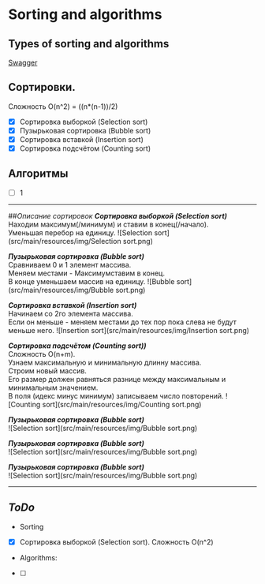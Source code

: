 # Sorting and algorithms

## Types of sorting and algorithms

[Swagger](http://localhost:8080/api/doc)

## Сортировки.  
Сложность O(n^2) = ((n*(n-1))/2)
- [x] Сортировка выборкой (Selection sort) 
- [x] Пузырьковая сортировка (Bubble sort)
- [x] Сортировка вставкой (Insertion sort)
- [x] Сортировка подсчётом (Counting sort)  
## Алгоритмы
- [ ] 1

---
##*Описание сортировок*
***Сортировка выборкой (Selection sort)***  
Находим максимум(/минимум) и ставим в конец(/начало).  
Уменьшая перебор на единицу.
![Selection sort](src/main/resources/img/Selection sort.png)

***Пузырьковая сортировка (Bubble sort)***  
Сравниваем 0 и 1 элемент массива.  
Меняем местами - Максимумставим в конец.  
В конце уменьшаем массив на единицу.
![Bubble sort](src/main/resources/img/Bubble sort.png)

***Сортировка вставкой (Insertion sort)***  
Начинаем со 2го элемента массива.  
Если он меньше - меняем местами до тех пор пока слева не будут меньше него.
![Insertion sort](src/main/resources/img/Insertion sort.png)

***Сортировка подсчётом (Counting sort))***  
Сложность O(n+m).  
Узнаем максимальную и минимальную длинну массива.  
Строим новый массив.  
Его размер должен равняться разнице между максимальным и минимальным значением.  
В поля (идекс минус минимум) записываем число повторений. 
![Counting sort](src/main/resources/img/Counting sort.png)

***Пузырьковая сортировка (Bubble sort)***  
![Selection sort](src/main/resources/img/Bubble sort.png)

***Пузырьковая сортировка (Bubble sort)***  
![Selection sort](src/main/resources/img/Bubble sort.png)

***Пузырьковая сортировка (Bubble sort)***  
![Selection sort](src/main/resources/img/Bubble sort.png)

---

## *ToDo*  
* Sorting
- [x] Сортировка выборкой (Selection sort). Сложность O(n^2)
* Algorithms:
- [ ] 
